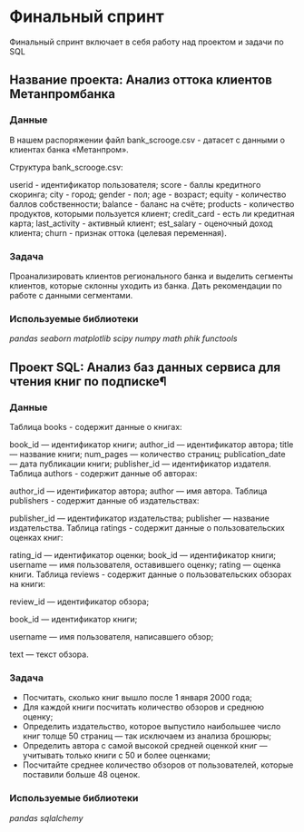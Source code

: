 # Финальный спринт

Финальный спринт включает в себя работу над проектом и задачи по SQL


## Название проекта: Анализ оттока клиентов Метанпромбанка


### Данные

В нашем распоряжении файл bank_scrooge.csv - датасет с данными о клиентах банка «Метанпром».

Структура bank_scrooge.csv:

userid - идентификатор пользователя;
score - баллы кредитного скоринга;
city - город;
gender - пол;
age - возраст;
equity - количество баллов собственности;
balance - баланс на счёте;
products - количество продуктов, которыми пользуется клиент;
credit_card - есть ли кредитная карта;
last_activity - активный клиент;
est_salary - оценочный доход клиента;
сhurn - признак оттока (целевая переменная).

### Задача

Проанализировать клиентов регионального банка и выделить сегменты клиентов, которые склонны уходить из банка. Дать рекомендации по работе с данными сегментами.

### Используемые библиотеки

*pandas*
*seaborn*
*matplotlib*
*scipy*
*numpy*
*math*
*phik*
*functools*

## Проект SQL: Анализ баз данных сервиса для чтения книг по подписке¶

### Данные

Таблица books - содержит данные о книгах:

book_id — идентификатор книги;
author_id — идентификатор автора;
title — название книги;
num_pages — количество страниц;
publication_date — дата публикации книги;
publisher_id — идентификатор издателя.
Таблица authors - содержит данные об авторах:

author_id — идентификатор автора;
author — имя автора.
Таблица publishers - содержит данные об издательствах:

publisher_id — идентификатор издательства;
publisher — название издательства.
Таблица ratings - содержит данные о пользовательских оценках книг:

rating_id — идентификатор оценки;
book_id — идентификатор книги;
username — имя пользователя, оставившего оценку;
rating — оценка книги.
Таблица reviews - содержит данные о пользовательских обзорах на книги:

review_id — идентификатор обзора;

book_id — идентификатор книги;

username — имя пользователя, написавшего обзор;

text — текст обзора.

### Задача

- Посчитать, сколько книг вышло после 1 января 2000 года;
- Для каждой книги посчитать количество обзоров и среднюю оценку;
- Определить издательство, которое выпустило наибольшее число книг толще 50 страниц — так исключаем из анализа брошюры;
- Определить автора с самой высокой средней оценкой книг — учитывать только книги с 50 и более оценками;
- Посчитайте среднее количество обзоров от пользователей, которые поставили больше 48 оценок.

### Используемые библиотеки

*pandas*
*sqlalchemy*
